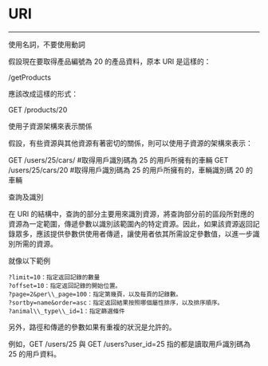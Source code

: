 # URI

---

使用名詞，不要使用動詞

假設現在要取得產品編號為 20 的產品資料，原本 URI 是這樣的：

\/getProducts

應該改成這樣的形式：

GET \/products\/20

使用子資源架構來表示關係

假設，有些資源與其他資源有著密切的關係，則可以使用子資源的架構來表示：

GET \/users\/25\/cars\/        \#取得用戶識別碼為 25 的用戶所擁有的車輛 
GET \/users\/25\/cars\/20      \#取得用戶識別碼為 25 的用戶所擁有的，車輛識別碼 20 的車輛

查詢及識別

在 URI 的結構中，查詢的部分主要用來識別資源，將查詢部分前的區段所對應的資源為一定範圍，傳遞參數以識別該範圍內的特定資源。因此，如果該資源返回記錄眾多，應該提供參數供使用者傳遞，讓使用者依其所需設定參數值，以進一步識別所需的資源。

就像以下範例

    ?limit=10：指定返回記錄的數量
    ?offset=10：指定返回記錄的開始位置。
    ?page=2&per\\_page=100：指定第幾頁，以及每頁的記錄數。
    ?sortby=name&order=asc：指定返回結果按照哪個屬性排序，以及排序順序。
    ?animal\\_type\\_id=1：指定篩選條件

另外，路徑和傳遞的參數如果有重複的狀況是允許的。

例如，GET \/users\/25 與 GET \/users?user\_id=25 指的都是讀取用戶識別碼為 25 的用戶資料。

